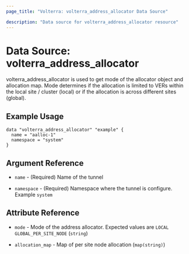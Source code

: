 ```yaml
---
page_title: "Volterra: volterra_address_allocator Data Source"

description: "Data source for volterra_address_allocator resource"
---
```


# Data Source: volterra_address_allocator

volterra_address_allocator is used to get mode of the allocator object and allocation map. Mode determines if the allocation is limited to VERs within the local site / cluster (local) or if the allocation is across different sites (global).


## Example Usage

```hcl
data "volterra_address_allocator" "example" {
  name = "aalloc-1"
  namespace = "system"
}
```

## Argument Reference

* `name` - (Required) Name of the tunnel

* `namespace` - (Required) Namespace where the tunnel is configure. Example `system`

## Attribute Reference

* `mode` - Mode of the address allocator. Expected values are `LOCAL` `GLOBAL_PER_SITE_NODE` (`string`)

* `allocation_map` - Map of per site node allocation (`map(string)`)